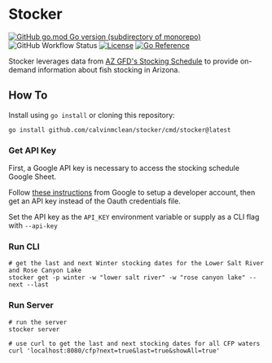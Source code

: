 # Stocker

[![GitHub go.mod Go version (subdirectory of monorepo)](https://img.shields.io/github/go-mod/go-version/calvinmclean/stocker?filename=go.mod)](https://github.com/calvinmclean/stocker/blob/main/go.mod)
![GitHub Workflow Status](https://img.shields.io/github/actions/workflow/status/calvinmclean/stocker/main.yml?branch=main)
[![License](https://img.shields.io/github/license/calvinmclean/stocker)](https://github.com/calvinmclean/stocker/blob/main/LICENSE)
[![Go Reference](https://pkg.go.dev/badge/github.com/calvinmclean/stocker.svg)](https://pkg.go.dev/github.com/calvinmclean/stocker)

Stocker leverages data from [AZ GFD's Stocking Schedule](https://www.azgfd.com/fishing-2/where-to-fish/fish-stocking-schedule/) to provide on-demand information about fish stocking in Arizona.

## How To

Install using `go install` or cloning this repository:

```shell
go install github.com/calvinmclean/stocker/cmd/stocker@latest
```

### Get API Key

First, a Google API key is necessary to access the stocking schedule Google Sheet.

Follow [these instructions](https://developers.google.com/sheets/api/quickstart/go) from Google to setup a developer account, then get an API key instead of the Oauth credentials file.

Set the API key as the `API_KEY` environment variable or supply as a CLI flag with `--api-key`

### Run CLI

```shell
# get the last and next Winter stocking dates for the Lower Salt River and Rose Canyon Lake
stocker get -p winter -w "lower salt river" -w "rose canyon lake" --next --last
```

### Run Server

```shell
# run the server
stocker server

# use curl to get the last and next stocking dates for all CFP waters
curl 'localhost:8080/cfp?next=true&last=true&showAll=true'
```
